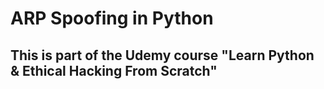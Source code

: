 # ARP Spoofing in Python

## This is part of the Udemy course "Learn Python & Ethical Hacking From Scratch"